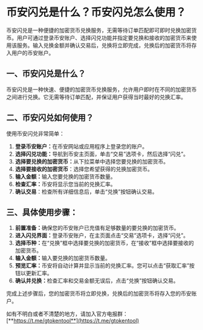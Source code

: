 # 币安闪兑是什么？币安闪兑怎么使用？

币安闪兑是一种便捷的加密货币兑换服务，无需等待订单匹配即可即时兑换加密货币。用户可通过登录币安账户、选择闪兑功能并指定要兑换和接收的加密货币来使用该服务。输入兑换金额并确认交易后，兑换将立即完成，兑换后的加密货币将存入用户的币安账户。

## 一、币安闪兑是什么？

币安闪兑是一种快速、便捷的加密货币兑换服务，允许用户即时在不同的加密货币之间进行兑换。它无需等待订单匹配，并保证用户获得当时最好的兑换汇率。

## 二、币安闪兑如何使用？

使用币安闪兑非常简单：

1. **登录币安账户：**&#x5728;币安网站或应用程序上登录您的账户。
2. **选择闪兑功能：**&#x5BFC;航到币安主页面，单击“交易”选项卡，然后选择“闪兑”。
3. **选择要兑换的加密货币：**&#x4ECE;下拉菜单中选择您要兑换的加密货币。
4. **选择要接收的加密货币**：选择您希望获得的兑换加密货币。
5. **输入金额：**&#x8F93;入您要兑换的加密货币数量。
6. **检查汇率：**&#x5E01;安将显示您当前的兑换汇率。
7. **确认交易**：检查所有详细信息后，单击“兑换”按钮确认交易。

## 三、具体使用步骤：

1. **前置准备：**&#x786E;保您的币安账户已充值有足够数量的要兑换的加密货币。
2. **进入闪兑界面：**&#x767B;录币安账户，在主页面点击“交易”选项卡，选择“闪兑”。
3. **选择币种：**&#x5728;“兑换”框中选择要兑换的加密货币，在“接收”框中选择要接收的加密货币。
4. **输入金额：**&#x8F93;入要兑换的加密货币数量。
5. **预览汇率：**&#x5E01;安将自动计算并显示当前的兑换汇率。您可以点击“获取汇率”按钮以更新汇率。
6. **确认并兑换：**&#x68C0;查汇率和交易金额无误后，点击“兑换”按钮确认交易。

完成上述步骤后，您的加密货币将立即兑换，兑换后的加密货币将存入您的币安账户。

如有不明白或者不清楚的地方，请加入官方电报群：[**https://t.me/gtokentool**](https://t.me/gtokentool)

